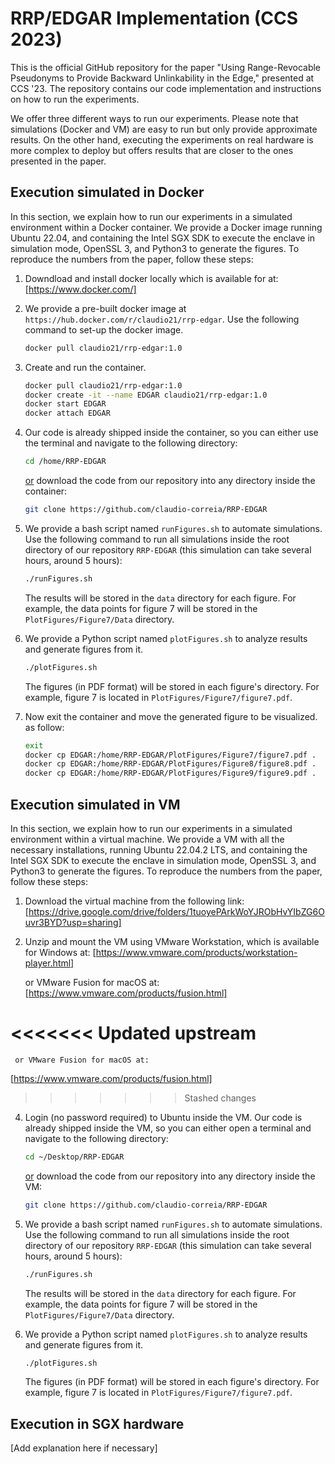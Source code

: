 

# RRP/EDGAR Implementation (CCS 2023)

This is the official GitHub repository for the paper "Using Range-Revocable Pseudonyms to Provide Backward Unlinkability in the Edge," presented at CCS '23. The repository contains our code implementation and instructions on how to run the experiments. 

We offer three different ways to run our experiments. Please note that simulations (Docker and VM) are easy to run but only provide approximate results. On the other hand, executing the experiments on real hardware is more complex to deploy but offers results that are closer to the ones presented in the paper.

## Execution simulated in Docker

In this section, we explain how to run our experiments in a simulated environment within a Docker container. We provide a Docker image running Ubuntu 22.04, and containing the Intel SGX SDK to execute the enclave in simulation mode, OpenSSL 3, and Python3 to generate the figures. To reproduce the numbers from the paper, follow these steps:
1. Downdload and install docker locally which is available for  at:
   [https://www.docker.com/]

2. We provide a pre-built docker image at  `https://hub.docker.com/r/claudio21/rrp-edgar`. Use the following command to set-up the docker image.
   ```bash
   docker pull claudio21/rrp-edgar:1.0
   ```
   

3. Create and run the container. 
   ```bash
   docker pull claudio21/rrp-edgar:1.0
   docker create -it --name EDGAR claudio21/rrp-edgar:1.0
   docker start EDGAR
   docker attach EDGAR 
   ```
   

4. Our code is already shipped inside the container, so you can either use the terminal and navigate to the following directory:
   ```bash
   cd /home/RRP-EDGAR
   ```
   <ins>or</ins> download the code from our repository into any directory inside the container:
   ```bash
   git clone https://github.com/claudio-correia/RRP-EDGAR
   ```

5. We provide a bash script named `runFigures.sh` to automate simulations. Use the following command to run all simulations inside the root directory of our repository `RRP-EDGAR` (this simulation can take several hours, around 5 hours):
   ```bash
   ./runFigures.sh 
   ```
   The results will be stored in the `data` directory for each figure. For example, the data points for figure 7 will be stored in the `PlotFigures/Figure7/Data` directory.

6. We provide a Python script named `plotFigures.sh` to analyze results and generate figures from it.
   ```bash
   ./plotFigures.sh 
   ```
   The figures (in PDF format) will be stored in each figure's directory. For example, figure 7 is located in `PlotFigures/Figure7/figure7.pdf`.
7. Now exit the container and move the generated figure to be visualized. as follow:
   ```bash
   exit
   docker cp EDGAR:/home/RRP-EDGAR/PlotFigures/Figure7/figure7.pdf .
   docker cp EDGAR:/home/RRP-EDGAR/PlotFigures/Figure8/figure8.pdf .
   docker cp EDGAR:/home/RRP-EDGAR/PlotFigures/Figure9/figure9.pdf .
   ```










## Execution simulated in VM

In this section, we explain how to run our experiments in a simulated environment within a virtual machine. We provide a VM with all the necessary installations, running Ubuntu 22.04.2 LTS, and containing the Intel SGX SDK to execute the enclave in simulation mode, OpenSSL 3, and Python3 to generate the figures. To reproduce the numbers from the paper, follow these steps:

1. Download the virtual machine from the following link:
   [https://drive.google.com/drive/folders/1tuoyePArkWoYJRObHvYIbZG6Ouvr3BYD?usp=sharing]

2. Unzip and mount the VM using VMware Workstation, which is available for Windows at:
   [https://www.vmware.com/products/workstation-player.html]
   
   or VMware Fusion for macOS at:
   [https://www.vmware.com/products/fusion.html]

<<<<<<< Updated upstream
=======
     or VMware Fusion for macOS at:
   [https://www.vmware.com/products/fusion.html]

>>>>>>> Stashed changes
4. Login (no password required) to Ubuntu inside the VM. Our code is already shipped inside the VM, so you can either open a terminal and navigate to the following directory:
   ```bash
   cd ~/Desktop/RRP-EDGAR
   ```
   <ins>or</ins> download the code from our repository into any directory inside the VM:
   ```bash
   git clone https://github.com/claudio-correia/RRP-EDGAR
   ```

5. We provide a bash script named `runFigures.sh` to automate simulations. Use the following command to run all simulations inside the root directory of our repository `RRP-EDGAR` (this simulation can take several hours, around 5 hours):
   ```bash
   ./runFigures.sh 
   ```
   The results will be stored in the `data` directory for each figure. For example, the data points for figure 7 will be stored in the `PlotFigures/Figure7/Data` directory.

6. We provide a Python script named `plotFigures.sh` to analyze results and generate figures from it.
   ```bash
   ./plotFigures.sh 
   ```
   The figures (in PDF format) will be stored in each figure's directory. For example, figure 7 is located in `PlotFigures/Figure7/figure7.pdf`.

## Execution in SGX hardware

[Add explanation here if necessary]
